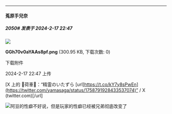 
*****

####  菟原手兒奈  
##### 2050#       发表于 2024-2-17 22:47

<img src="https://img.saraba1st.com/forum/202402/17/224748lj15p8543m1nvhh4.png" referrerpolicy="no-referrer">

<strong>GGh70v0aYAAs8pf.png</strong> (300.95 KB, 下载次数: 0)

下载附件

2024-2-17 22:47 上传

[X 上的 🛒荷車🛒：“精霊のいたずら [url]https://t.co/kY7y8sPwEn](https://twitter.com/yamasaga/status/1758791928433537074)” / X (twitter.com)[/url]

<img src="https://static.saraba1st.com/image/smiley/face2017/053.png" referrerpolicy="no-referrer">阿豆的性癖不好说，但是玩家的性癖已经被兄弟彻底改变了

